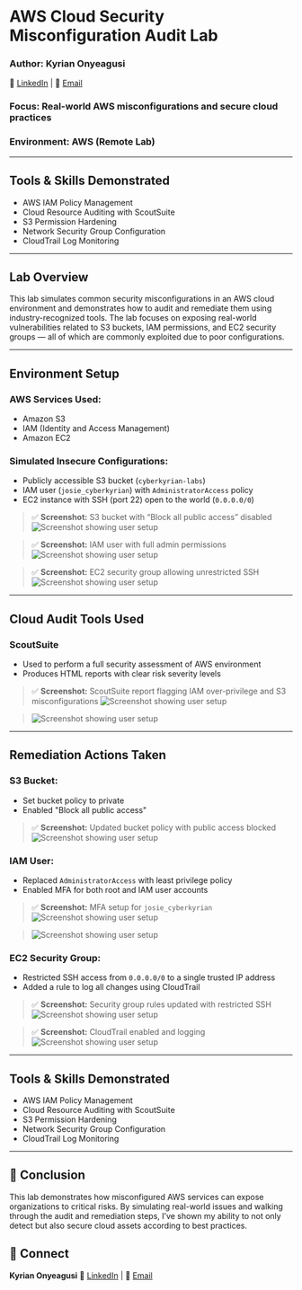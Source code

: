 # AWS Cloud Security Misconfiguration Audit Lab

### Author: Kyrian Onyeagusi
🔗 [LinkedIn](https://www.linkedin.com/in/kyrian-onyeagusi/) | 📧 [Email](mailto:kyrianoc18@gmail.com)

### Focus: Real-world AWS misconfigurations and secure cloud practices


### Environment: AWS (Remote Lab)

---

## Tools & Skills Demonstrated

* AWS IAM Policy Management
* Cloud Resource Auditing with ScoutSuite
* S3 Permission Hardening
* Network Security Group Configuration
* CloudTrail Log Monitoring

---

## Lab Overview

This lab simulates common security misconfigurations in an AWS cloud environment and demonstrates how to audit and remediate them using industry-recognized tools. The lab focuses on exposing real-world vulnerabilities related to S3 buckets, IAM permissions, and EC2 security groups — all of which are commonly exploited due to poor configurations.

---

## Environment Setup

### AWS Services Used:

* Amazon S3
* IAM (Identity and Access Management)
* Amazon EC2

### Simulated Insecure Configurations:

* Publicly accessible S3 bucket (`cyberkyrian-labs`)
* IAM user (`josie_cyberkyrian`) with `AdministratorAccess` policy
* EC2 instance with SSH (port 22) open to the world (`0.0.0.0/0`)

> ✅ **Screenshot:** S3 bucket with “Block all public access” disabled
> ![Screenshot showing user setup](./screenshots/public-bucket.png)

> ✅ **Screenshot:** IAM user with full admin permissions
> ![Screenshot showing user setup](./screenshots/iam-user.png)

> ✅ **Screenshot:** EC2 security group allowing unrestricted SSH
> ![Screenshot showing user setup](./screenshots/insecure-env.png)


---

## Cloud Audit Tools Used

### ScoutSuite

* Used to perform a full security assessment of AWS environment
* Produces HTML reports with clear risk severity levels

> ✅ **Screenshot:** ScoutSuite report flagging IAM over-privilege and S3 misconfigurations
> ![Screenshot showing user setup](./screenshots/report-3.png)

> ![Screenshot showing user setup](./screenshots/s3bucket-report.png)

---

## Remediation Actions Taken

### S3 Bucket:

* Set bucket policy to private
* Enabled "Block all public access"

> ✅ **Screenshot:** Updated bucket policy with public access blocked
> ![Screenshot showing user setup](./screenshots/s3-bucket-private.png)


### IAM User:

* Replaced `AdministratorAccess` with least privilege policy
* Enabled MFA for both root and IAM user accounts

> ✅ **Screenshot:** MFA setup for `josie_cyberkyrian`
> ![Screenshot showing user setup](./screenshots/least-priviledge-policy.png)

> ![Screenshot showing user setup](./screenshots/mfa-enabled.png)


### EC2 Security Group:

* Restricted SSH access from `0.0.0.0/0` to a single trusted IP address
* Added a rule to log all changes using CloudTrail

> ✅ **Screenshot:** Security group rules updated with restricted SSH
> ![Screenshot showing user setup](./screenshots/restrict-ssh-access.png)

> ✅ **Screenshot:** CloudTrail enabled and logging
> ![Screenshot showing user setup](./screenshots/cloudtrail-enabled.png)


---

## Tools & Skills Demonstrated

* AWS IAM Policy Management
* Cloud Resource Auditing with ScoutSuite
* S3 Permission Hardening
* Network Security Group Configuration
* CloudTrail Log Monitoring

---

## 📌 Conclusion

This lab demonstrates how misconfigured AWS services can expose organizations to critical risks. By simulating real-world issues and walking through the audit and remediation steps, I’ve shown my ability to not only detect but also secure cloud assets according to best practices.


## 🔗 Connect

**Kyrian Onyeagusi**
🔗 [LinkedIn](https://www.linkedin.com/in/kyrian-onyeagusi/) | 📧 [Email](mailto:kyrianoc18@gmail.com)
